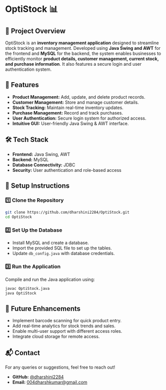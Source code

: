 # OptiStock 📊

## 📝 Project Overview
OptiStock is an **inventory management application** designed to streamline stock tracking and management. Developed using **Java Swing and AWT** for the frontend and **MySQL** for the backend, the system enables businesses to efficiently monitor **product details, customer management, current stock, and purchase information**. It also features a secure login and user authentication system.

## 🚀 Features
- **Product Management:** Add, update, and delete product records.
- **Customer Management:** Store and manage customer details.
- **Stock Tracking:** Maintain real-time inventory updates.
- **Purchase Management:** Record and track purchases.
- **User Authentication:** Secure login system for authorized access.
- **Intuitive GUI:** User-friendly Java Swing & AWT interface.

## 🛠️ Tech Stack
- **Frontend:** Java Swing, AWT
- **Backend:** MySQL
- **Database Connectivity:** JDBC
- **Security:** User authentication and role-based access

## 📌 Setup Instructions
### 1️⃣ Clone the Repository
```bash
git clone https://github.com/dharshini2284/OptiStock.git
cd OptiStock
```
### 2️⃣ Set Up the Database
- Install MySQL and create a database.
- Import the provided SQL file to set up the tables.
- Update `db_config.java` with database credentials.

### 3️⃣ Run the Application
Compile and run the Java application using:
```bash
javac OptiStock.java
java OptiStock
```

## 🎯 Future Enhancements
- Implement barcode scanning for quick product entry.
- Add real-time analytics for stock trends and sales.
- Enable multi-user support with different access roles.
- Integrate cloud storage for remote access.

## 📬 Contact
For any queries or suggestions, feel free to reach out!
- **GitHub:** [@dharshini2284](https://github.com/dharshini2284)
- **Email:** [004dharshkumar@gmail.com](mailto:004dharshkumar@gmail.com)

